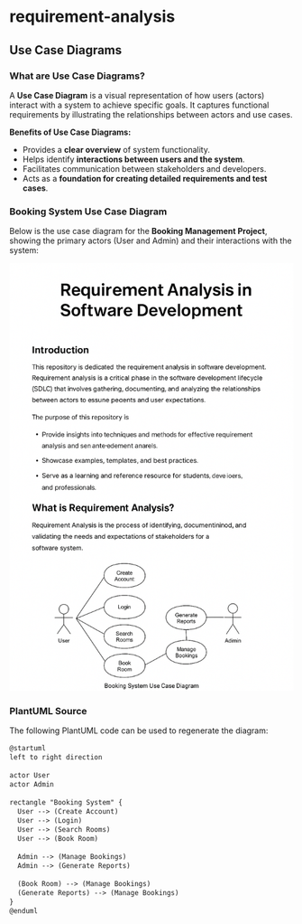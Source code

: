 # requirement-analysis
## Use Case Diagrams

### What are Use Case Diagrams?
A **Use Case Diagram** is a visual representation of how users (actors) interact with a system to achieve specific goals. It captures functional requirements by illustrating the relationships between actors and use cases.

**Benefits of Use Case Diagrams:**
- Provides a **clear overview** of system functionality.  
- Helps identify **interactions between users and the system**.  
- Facilitates communication between stakeholders and developers.  
- Acts as a **foundation for creating detailed requirements and test cases**.  

### Booking System Use Case Diagram
Below is the use case diagram for the **Booking Management Project**, showing the primary actors (User and Admin) and their interactions with the system:

![Booking System Use Case Diagram](alx-booking-uc.png)

### PlantUML Source
The following PlantUML code can be used to regenerate the diagram:

```plantuml
@startuml
left to right direction

actor User
actor Admin

rectangle "Booking System" {
  User --> (Create Account)
  User --> (Login)
  User --> (Search Rooms)
  User --> (Book Room)

  Admin --> (Manage Bookings)
  Admin --> (Generate Reports)

  (Book Room) --> (Manage Bookings)
  (Generate Reports) --> (Manage Bookings)
}
@enduml
